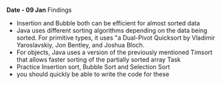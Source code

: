 **Date - 09 Jan**
Findings
- Insertion and Bubble both can be efficient for almost sorted data
- Java uses different sorting algorithms depending on the data being sorted. For primitive types, it uses "a Dual-Pivot Quicksort by Vladimir Yaroslavskiy, Jon Bentley, and Joshua Bloch.
- For objects, Java uses a version of the previously mentioned Timsort that allows faster sorting of the partially sorted array
Task
- Practice Insertion sort, Bubble Sort and Selection Sort
- you should quickly be able to write the code for these


